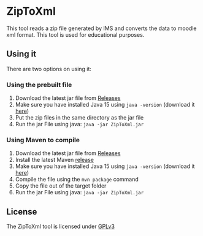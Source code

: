 # ZipToXml

This tool reads a zip file generated by IMS and converts the data to moodle xml format. This tool is used for educational purposes.

## Using it
There are two options on using it:

### Using the prebuilt file
1. Download the latest jar file from [Releases](https://github.com/Schlauer-Hax/ZipToXml/releases)
2. Make sure you have installed Java 15 using ``java -version`` (download it [here](https://adoptopenjdk.net/?variant=openjdk15&jvmVariant=hotspot))   
3. Put the zip files in the same directory as the jar file
4. Run the jar File using java: ``java -jar ZipToXml.jar``

### Using Maven to compile
1. Download the latest jar file from [Releases](https://github.com/Schlauer-Hax/ZipToXml/releases)
2. Install the latest Maven [release](https://maven.apache.org/download.cgi)
3. Make sure you have installed Java 15 using ``java -version`` (download it [here](https://adoptopenjdk.net/?variant=openjdk15&jvmVariant=hotspot))
4. Compile the file using the ``mvn package`` command
5. Copy the file out of the target folder   
6. Run the jar File using java: ``java -jar ZipToXml.jar``


## License
The ZipToXml tool is licensed under [GPLv3](https://github.com/Schlauer-Hax/ZipToXml/blob/master/LICENSE)
